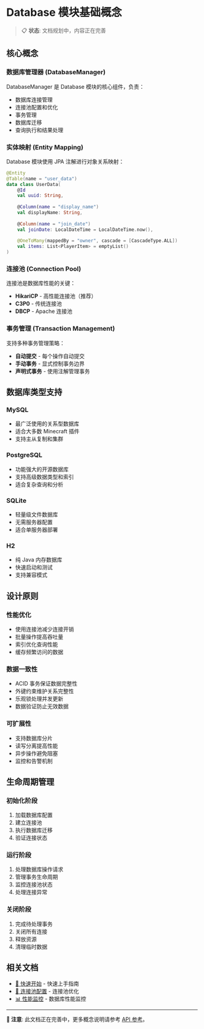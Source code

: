 # Database 模块基础概念

> 📋 **状态**: 文档规划中，内容正在完善

## 核心概念

### 数据库管理器 (DatabaseManager)

DatabaseManager 是 Database 模块的核心组件，负责：
- 数据库连接管理
- 连接池配置和优化
- 事务管理
- 数据库迁移
- 查询执行和结果处理

### 实体映射 (Entity Mapping)

Database 模块使用 JPA 注解进行对象关系映射：

```kotlin
@Entity
@Table(name = "user_data")
data class UserData(
    @Id
    val uuid: String,
    
    @Column(name = "display_name")
    val displayName: String,
    
    @Column(name = "join_date")
    val joinDate: LocalDateTime = LocalDateTime.now(),
    
    @OneToMany(mappedBy = "owner", cascade = [CascadeType.ALL])
    val items: List<PlayerItem> = emptyList()
)
```

### 连接池 (Connection Pool)

连接池是数据库性能的关键：
- **HikariCP** - 高性能连接池（推荐）
- **C3P0** - 传统连接池
- **DBCP** - Apache 连接池

### 事务管理 (Transaction Management)

支持多种事务管理策略：
- **自动提交** - 每个操作自动提交
- **手动事务** - 显式控制事务边界
- **声明式事务** - 使用注解管理事务

## 数据库类型支持

### MySQL
- 最广泛使用的关系型数据库
- 适合大多数 Minecraft 插件
- 支持主从复制和集群

### PostgreSQL
- 功能强大的开源数据库
- 支持高级数据类型和索引
- 适合复杂查询和分析

### SQLite
- 轻量级文件数据库
- 无需服务器配置
- 适合单服务器部署

### H2
- 纯 Java 内存数据库
- 快速启动和测试
- 支持兼容模式

## 设计原则

### 性能优化
- 使用连接池减少连接开销
- 批量操作提高吞吐量
- 索引优化查询性能
- 缓存频繁访问的数据

### 数据一致性
- ACID 事务保证数据完整性
- 外键约束维护关系完整性
- 乐观锁处理并发更新
- 数据验证防止无效数据

### 可扩展性
- 支持数据库分片
- 读写分离提高性能
- 异步操作避免阻塞
- 监控和告警机制

## 生命周期管理

### 初始化阶段
1. 加载数据库配置
2. 建立连接池
3. 执行数据库迁移
4. 验证连接状态

### 运行阶段
1. 处理数据库操作请求
2. 管理事务生命周期
3. 监控连接池状态
4. 处理连接异常

### 关闭阶段
1. 完成待处理事务
2. 关闭所有连接
3. 释放资源
4. 清理临时数据

## 相关文档

- [🚀 快速开始](quick-start.md) - 快速上手指南
- [🔗 连接池配置](connection-pool.md) - 连接池优化
- [📊 性能监控](monitoring.md) - 数据库性能监控

---

**📝 注意**: 此文档正在完善中，更多概念说明请参考 [API 参考](api-reference.md)。
